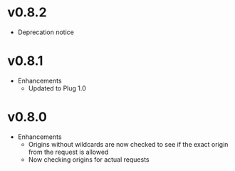 # v0.8.2
* Deprecation notice

# v0.8.1
* Enhancements
  * Updated to Plug 1.0

# v0.8.0
* Enhancements
  * Origins without wildcards are now checked to see if the exact origin from the request is allowed
  * Now checking origins for actual requests
